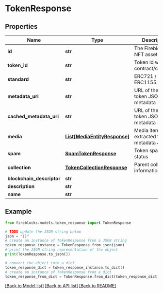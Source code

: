 # TokenResponse


## Properties

Name | Type | Description | Notes
------------ | ------------- | ------------- | -------------
**id** | **str** | The Fireblocks NFT asset id | 
**token_id** | **str** | Token id within the contract/collection | 
**standard** | **str** | ERC721 / ERC1155 | 
**metadata_uri** | **str** | URL of the original token JSON metadata | [optional] 
**cached_metadata_uri** | **str** | URL of the cached token JSON metadata | [optional] 
**media** | [**List[MediaEntityResponse]**](MediaEntityResponse.md) | Media items extracted from metadata JSON | [optional] 
**spam** | [**SpamTokenResponse**](SpamTokenResponse.md) | Token spam status | [optional] 
**collection** | [**TokenCollectionResponse**](TokenCollectionResponse.md) | Parent collection information | [optional] 
**blockchain_descriptor** | **str** |  | 
**description** | **str** |  | [optional] 
**name** | **str** |  | [optional] 

## Example

```python
from fireblocks.models.token_response import TokenResponse

# TODO update the JSON string below
json = "{}"
# create an instance of TokenResponse from a JSON string
token_response_instance = TokenResponse.from_json(json)
# print the JSON string representation of the object
print(TokenResponse.to_json())

# convert the object into a dict
token_response_dict = token_response_instance.to_dict()
# create an instance of TokenResponse from a dict
token_response_from_dict = TokenResponse.from_dict(token_response_dict)
```
[[Back to Model list]](../README.md#documentation-for-models) [[Back to API list]](../README.md#documentation-for-api-endpoints) [[Back to README]](../README.md)


